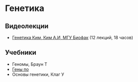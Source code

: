 # Генетика

## Видеолекции

* [Генетика Ким, Ким А.И, МГУ Биофак](https://teach-in.ru/course/genetics-kim) (12 лекций, 18 часов)

## Учебники

* Геномы, Браун Т
* [Гены по](https://disk.yandex.ru/i/hBKCrr6EL9-fOw)
* Основы генетики, Клаг У


